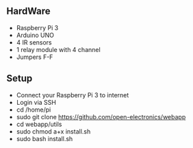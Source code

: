## HardWare
- Raspberry Pi 3
- Arduino UNO
- 4 IR sensors
- 1 relay module with 4 channel
- Jumpers F-F

## Setup
- Connect your Raspberry Pi 3 to internet
- Login via SSH
- cd /home/pi
- sudo git clone https://github.com/open-electronics/webapp
- cd webapp/utils
- sudo chmod a+x install.sh
- sudo bash install.sh



